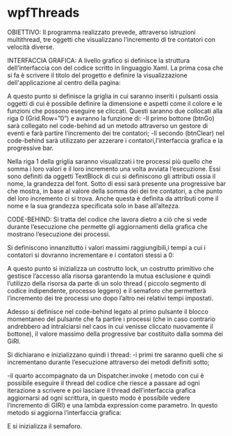 # wpfThreads

OBIETTIVO:
Il programma realizzato prevede, attraverso istruzioni multithread, tre oggetti che visualizzano l’incremento di tre contatori con velocità diverse.

INTERFACCIA GRAFICA:
A livello grafico si definisce la struttura dell’interfaccia con del codice scritto in linguaggio Xaml. La prima cosa che si fa è scrivere il titolo del progetto e definire la visualizzazione dell'applicazione al centro della pagina:



A questo punto si definisce la griglia in cui saranno inseriti i pulsanti ossia oggetti di cui è possibile definire la dimensione e aspetti come il colore e le funzioni che possono eseguire se cliccati. Questi saranno due collocati alla riga 0 (Grid.Row=”0”) e avranno la funzione di:
-Il primo bottone (btnGo) sarà collegato nel code-behind ad un metodo attraverso un gestore di eventi e farà partire l’incremento dei tre contatori;
-ll secondo (btnClear) nel code-behind sarà utilizzato per azzerare i contatori,l’interfaccia grafica e la progressive bar.


Nella riga 1 della griglia saranno visualizzati i tre processi più quello che somma i loro valori e il loro incremento una volta avviata l’esecuzione. Essi sono definiti da oggetti TextBlock di cui si definiscono gli attributi ossia il nome, la grandezza del font. Sotto di essi sarà presente una progressive bar che mostra, in base al valore della somma dei dei tre contatori, a che punto del loro incremento ci si trova. Anche questa è definita da attributi come il nome e la sua grandezza specificata  solo in base all’altezza.











CODE-BEHIND:
Si tratta del codice che lavora dietro a ciò che si vede durante l’esecuzione che permette gli aggiornamenti della grafica che mostrano l’esecuzione dei processi.

Si definiscono innanzitutto i valori massimi raggiungibili,i tempi a cui i contatori si dovranno incrementare e i contatori stessi a 0:




A questo punto si inizializza un costrutto lock, un costrutto primitivo che gestisce l’accesso alla risorsa garantendo la mutua esclusione e quindi l’utilizzo della risorsa da parte di un solo thread ( piccolo segmento di codice indipendente, processo leggero) e il semaforo che permetterà l’incremento dei tre processi uno dopo l’altro nei relativi tempi impostati.



Adesso si definisce nel code-behind legato al primo pulsante il blocco momentaneo del pulsante che fa partire i processi (che in caso contrario andrebbero ad intralciarsi nel caos in cui venisse cliccato nuovamente il bottone), il valore massimo della progressive bar costituito dalla somma dei GiRI.



Si dichiarano e inizializzano quindi i thread:
-i primi tre saranno quelli che si incrementano durante l’esecuzione attraverso dei metodi definiti sotto;



-il quarto accompagnato da un  Dispatcher.invoke ( metodo con cui è  possibile eseguire il thread del codice che riesce a passare ad ogni iterazione a scrivere e poi lasciare il thread dell’interfaccia grafica aggiornarsi ad ogni scrittura, in questo modo è possibile vedere l’incremento di GIRI) e una lambda expression come parametro. In questo metodo si aggiorna l’interfaccia grafica:



E si inizializza il semaforo.

